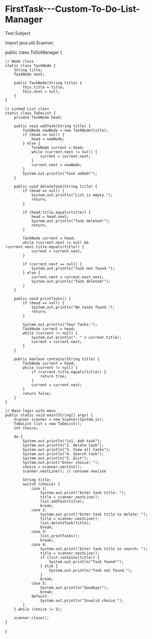 # FirstTask---Custom-To-Do-List-Manager
Test Subject


import java.util.Scanner;

public class ToDoManager {

    // Node class
    static class TaskNode {
        String title;
        TaskNode next;

        public TaskNode(String title) {
            this.title = title;
            this.next = null;
        }
    }

    // Linked List class
    static class ToDoList {
        private TaskNode head;

        public void addTask(String title) {
            TaskNode newNode = new TaskNode(title);
            if (head == null) {
                head = newNode;
            } else {
                TaskNode current = head;
                while (current.next != null) {
                    current = current.next;
                }
                current.next = newNode;
            }
            System.out.println("Task added!");
        }

        public void deleteTask(String title) {
            if (head == null) {
                System.out.println("List is empty.");
                return;
            }

            if (head.title.equals(title)) {
                head = head.next;
                System.out.println("Task deleted!");
                return;
            }

            TaskNode current = head;
            while (current.next != null && !current.next.title.equals(title)) {
                current = current.next;
            }

            if (current.next == null) {
                System.out.println("Task not found.");
            } else {
                current.next = current.next.next;
                System.out.println("Task deleted!");
            }
        }

        public void printTasks() {
            if (head == null) {
                System.out.println("No tasks found.");
                return;
            }

            System.out.println("Your Tasks:");
            TaskNode current = head;
            while (current != null) {
                System.out.println("- " + current.title);
                current = current.next;
            }
        }

        public boolean contains(String title) {
            TaskNode current = head;
            while (current != null) {
                if (current.title.equals(title)) {
                    return true;
                }
                current = current.next;
            }
            return false;
        }
    }

    // Main logic with menu
    public static void main(String[] args) {
        Scanner scanner = new Scanner(System.in);
        ToDoList list = new ToDoList();
        int choice;

        do {
            System.out.println("\n1. Add task");
            System.out.println("2. Delete task");
            System.out.println("3. View all tasks");
            System.out.println("4. Search task");
            System.out.println("5. Exit");
            System.out.print("Enter choice: ");
            choice = scanner.nextInt();
            scanner.nextLine(); // consume newline

            String title;
            switch (choice) {
                case 1:
                    System.out.print("Enter task title: ");
                    title = scanner.nextLine();
                    list.addTask(title);
                    break;
                case 2:
                    System.out.print("Enter task title to delete: ");
                    title = scanner.nextLine();
                    list.deleteTask(title);
                    break;
                case 3:
                    list.printTasks();
                    break;
                case 4:
                    System.out.print("Enter task title to search: ");
                    title = scanner.nextLine();
                    if (list.contains(title)) {
                        System.out.println("Task found!");
                    } else {
                        System.out.println("Task not found.");
                    }
                    break;
                case 5:
                    System.out.println("Goodbye!");
                    break;
                default:
                    System.out.println("Invalid choice.");
            }
        } while (choice != 5);

        scanner.close();
    }
}
